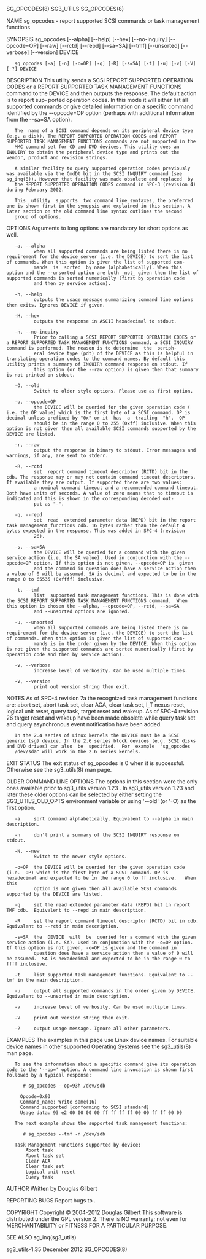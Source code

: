 SG_OPCODES(8)                                                                                     SG3_UTILS                                                                                     SG_OPCODES(8)



NAME
       sg_opcodes - report supported SCSI commands or task management functions

SYNOPSIS
       sg_opcodes [--alpha] [--help] [--hex] [--no-inquiry] [--opcode=OP] [--raw] [--rctd] [--repd] [--sa=SA] [--tmf] [--unsorted] [--verbose] [--version] DEVICE

       sg_opcodes [-a] [-n] [-o=OP] [-q] [-R] [-s=SA] [-t] [-u] [-v] [-V] [-?] DEVICE

DESCRIPTION
       This  utility  sends a SCSI REPORT SUPPORTED OPERATION CODES or a REPORT SUPPORTED TASK MANAGEMENT FUNCTIONS command to the DEVICE and then outputs the response. The default action is to report sup‐
       ported operation codes. In this mode it will either list all supported commands or give detailed information on a specific command identified by  the  --opcode=OP  option  (perhaps  with  additional
       information from the --sa=SA option).

       The  name of a SCSI command depends on its peripheral device type (e.g. a disk). The REPORT SUPPORTED OPERATION CODES and REPORT SUPPORTED TASK MANAGEMENT FUNCTIONS commands are not supported in the
       MMC command set for CD and DVD devices. This utility does an INQUIRY to obtain the peripheral device type and prints out the vendor, product and revision strings.

       A similar facility to query supported operation codes previously was available via the CmdDt bit in the SCSI INQUIRY command (see sg_inq(8)). However that facility was made obsolete and replaced  by
       the REPORT SUPPORTED OPERATION CODES command in SPC-3 (revision 4) during February 2002.

       This  utility  supports  two command line syntaxes, the preferred one is shown first in the synopsis and explained in this section. A later section on the old command line syntax outlines the second
       group of options.

OPTIONS
       Arguments to long options are mandatory for short options as well.

       -a, --alpha
              when all supported commands are being listed there is no requirement for the device server (i.e. the DEVICE) to sort the list of commands. When this option is given the list of supported com‐
              mands  is  sorted  by name (alphabetically). When this option and the --unsorted option are both _not_ given then the list of supported commands is sorted numerically (first by operation code
              and then by service action).

       -h, --help
              outputs the usage message summarizing command line options then exits. Ignores DEVICE if given.

       -H, --hex
              outputs the response in ASCII hexadecimal to stdout.

       -n, --no-inquiry
              Prior to calling a SCSI REPORT SUPPORTED OPERATION CODES or a REPORT SUPPORTED TASK MANAGEMENT FUNCTIONS command, a SCSI INQUIRY command is performed. The reason is to determine  the  periph‐
              eral device type (pdt) of the DEVICE as this is helpful in translating operation codes to the command names. By default this utility prints a summary of INQUIRY command response on stdout. If
              this option (or the --raw option) is given then that summary is not printed on stdout.

       -O, --old
              Switch to older style options. Please use as first option.

       -o, --opcode=OP
              the DEVICE will be queried for the given operation code ( i.e. the OP value) which is the first byte of a SCSI command. OP is decimal unless prefixed by "0x" or it  has  a  trailing  "h".  OP
              should be in the range 0 to 255 (0xff) inclusive. When this option is not given then all available SCSI commands supported by the DEVICE are listed.

       -r, --raw
              output the response in binary to stdout. Error messages and warnings, if any, are sent to stderr.

       -R, --rctd
              set  report command timeout descriptor (RCTD) bit in the cdb. The response may or may not contain command timeout descriptors. If available they are output. If supported there are two values:
              a nominal command timeout and a recommended command timeout. Both have units of seconds. A value of zero means that no timeout is indicated and this is shown in the corresponding decoded out‐
              put as "-".

       -q, --repd
              set  read  extended parameter data (REPD) bit in the report task management functions cdb. 16 bytes rather than the default 4 bytes expected in the response. This was added in SPC-4 (revision
              26).

       -s, --sa=SA
              the DEVICE will be queried for a command with the given service action (i.e. the SA value). Used in conjunction with the --opcode=OP option. If this option is not given, --opcode=OP is  given
              and the command in question does have a service action then a value of 0 will be assumed. SA is decimal and expected to be in the range 0 to 65535 (0xffff) inclusive.

       -t, --tmf
              list  supported task management functions. This is done with the SCSI REPORT SUPPORTED TASK MANAGEMENT FUNCTIONS command.  When this option is chosen the --alpha, --opcode=OP, --rctd, --sa=SA
              and --unsorted options are ignored.

       -u, --unsorted
              when all supported commands are being listed there is no requirement for the device server (i.e. the DEVICE) to sort the list of commands. When this option is given the list of supported com‐
              mands is in the order given by the DEVICE. When this option is not given the supported commands are sorted numerically (first by operation code and then by service action).

       -v, --verbose
              increase level of verbosity. Can be used multiple times.

       -V, --version
              print out version string then exit.

NOTES
       As  of SPC-4 revision 7a the recognized task management functions are: abort set, abort task set, clear ACA, clear task set, I_T nexus reset, logical unit reset, query task, target reset and wakeup.
       As of SPC-4 revision 26 target reset and wakeup have been made obsolete while query task set and query asynchronous event notification have been added.

       In the 2.4 series of Linux kernels the DEVICE must be a SCSI generic (sg) device. In the 2.6 series block devices (e.g. SCSI disks and DVD drives) can also  be  specified.  For  example  "sg_opcodes
       /dev/sda" will work in the 2.6 series kernels.

EXIT STATUS
       The exit status of sg_opcodes is 0 when it is successful. Otherwise see the sg3_utils(8) man page.

OLDER COMMAND LINE OPTIONS
       The  options  in  this  section  were  the  only  ones  available  prior  to  sg3_utils  version  1.23 . In sg3_utils version 1.23 and later these older options can be selected by either setting the
       SG3_UTILS_OLD_OPTS environment variable or using '--old' (or '-O) as the first option.

       -a     sort command alphabetically. Equivalent to --alpha in main description.

       -n     don't print a summary of the SCSI INQUIRY response on stdout.

       -N, --new
              Switch to the newer style options.

       -o=OP  the DEVICE will be queried for the given operation code (i.e.  OP) which is the first byte of a SCSI command. OP is hexadecimal and expected to be in the range 0 to ff inclusive.   When  this
              option is not given then all available SCSI commands supported by the DEVICE are listed.

       -q     set the read extended parameter data (REPD) bit in report TMF cdb.  Equivalent to --repd in main description.

       -R     set the report command timeout descriptor (RCTD) bit in cdb. Equivalent to --rctd in main description.

       -s=SA  the  DEVICE  will  be  queried for a command with the given service action (i.e. SA). Used in conjunction with the -o=OP option. If this option is not given, -o=OP is given and the command in
              question does have a service action then a value of 0 will be assumed.  SA is hexadecimal and expected to be in the range 0 to ffff inclusive.

       -t     list supported task management functions. Equivalent to --tmf in the main description.

       -u     output all supported commands in the order given by DEVICE.  Equivalent to --unsorted in main description.

       -v     increase level of verbosity. Can be used multiple times.

       -V     print out version string then exit.

       -?     output usage message. Ignore all other parameters.

EXAMPLES
       The examples in this page use Linux device names. For suitable device names in other supported Operating Systems see the sg3_utils(8) man page.

       To see the information about a specific command give its operation code to the '--op=' option. A command line invocation is shown first followed by a typical response:

          # sg_opcodes --op=93h /dev/sdb

         Opcode=0x93
         Command_name: Write same(16)
         Command supported [conforming to SCSI standard]
         Usage data: 93 e2 00 00 00 00 ff ff ff ff 00 00 ff ff 00 00

       The next example shows the supported task management functions:

          # sg_opcodes --tmf -n /dev/sdb

       Task Management Functions supported by device:
           Abort task
           Abort task set
           Clear ACA
           Clear task set
           Logical unit reset
           Query task

AUTHOR
       Written by Douglas Gilbert

REPORTING BUGS
       Report bugs to <dgilbert at interlog dot com>.

COPYRIGHT
       Copyright © 2004-2012 Douglas Gilbert
       This software is distributed under the GPL version 2. There is NO warranty; not even for MERCHANTABILITY or FITNESS FOR A PARTICULAR PURPOSE.

SEE ALSO
       sg_inq(sg3_utils)



sg3_utils-1.35                                                                                  December 2012                                                                                   SG_OPCODES(8)
